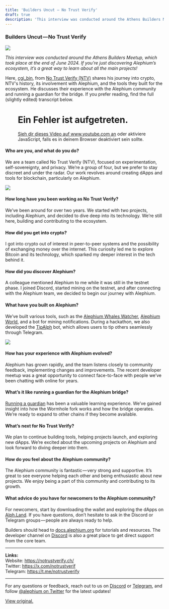 ```yaml
---
title: 'Builders Uncut — No Trust Verify'
draft: true
description: 'This interview was conducted around the Athens Builders Meetup, which took place at the end of June 2024. If you’re just discovering…'
---
```


### Builders Uncut — No Trust Verify

![](https://cdn-images-1.medium.com/max/800/1*FFr_aHaHcG7_2KGRyicK-g.png)

_This interview was conducted around the Athens Builders Meetup, which took place at the end of June 2024. If you’re just discovering Alephium’s ecosystem, it’s a great way to learn about all the main projects!_

Here, <a href="https://x.com/cg1_bin" class="markup--anchor markup--p-anchor" data-href="https://x.com/cg1_bin" rel="noopener" target="_blank">cgi_bin</a>, from <a href="https://notrustverify.ch/" class="markup--anchor markup--p-anchor" data-href="https://notrustverify.ch/" rel="noopener" target="_blank">No Trust Verify (NTV)</a> shares his journey into crypto, NTV's history, its involvement with Alephium, and the tools they built for the ecosystem. He discusses their experience with the Alephium community and running a guardian for the bridge. If you prefer reading, find the full (slightly edited) transcript below.

<figure id="6bb5" class="graf graf--figure graf--iframe graf-after--p">

<h1 id="ein-fehler-ist-aufgetreten." class="message">Ein Fehler ist aufgetreten.</h1>
<a href="https://www.youtube.com/watch?v=ac3KAyAfpAw" target="_blank">Sieh dir dieses Video auf www.youtube.com an</a> oder aktiviere JavaScript, falls es in deinem Browser deaktiviert sein sollte.
</figure>

#### Who are you, and what do you do?

We are a team called No Trust Verify (NTV), focused on experimentation, self-sovereignty, and privacy. We’re a group of four, but we prefer to stay discreet and under the radar. Our work revolves around creating dApps and tools for blockchain, particularly on Alephium.

![](https://cdn-images-1.medium.com/max/800/1*qY8z4Wx8jnHvMVQ-V0k7LQ.png)

#### How long have you been working as No Trust Verify?

We’ve been around for over two years. We started with two projects, including Alephium, and decided to dive deep into its technology. We’re still here, building and contributing to the ecosystem.

#### How did you get into crypto?

I got into crypto out of interest in peer-to-peer systems and the possibility of exchanging money over the internet. This curiosity led me to explore Bitcoin and its technology, which sparked my deeper interest in the tech behind it.

#### How did you discover Alephium?

A colleague mentioned Alephium to me while it was still in the testnet phase. I joined Discord, started mining on the testnet, and after connecting with the Alephium team, we decided to begin our journey with Alephium.

#### What have you built on Alephium?

We’ve built various tools, such as the <a href="https://x.com/AlphWhale" class="markup--anchor markup--p-anchor" data-href="https://x.com/AlphWhale" rel="noopener" target="_blank">Alephium Whales Watcher</a>, <a href="https://www.alephium.world/" class="markup--anchor markup--p-anchor" data-href="https://www.alephium.world/" rel="noopener" target="_blank">Alephium World</a>, and a bot for mining notifications. During a hackathon, we also developed the <a href="https://t.me/TipAlphBot" class="markup--anchor markup--p-anchor" data-href="https://t.me/TipAlphBot" rel="noopener" target="_blank">TipAlph</a> bot, which allows users to tip others seamlessly through Telegram.

![](https://cdn-images-1.medium.com/max/800/1*TRP0J2DYBUiKOKUfijIgTg.png)

#### How has your experience with Alephium evolved?

Alephium has grown rapidly, and the team listens closely to community feedback, implementing changes and improvements. The recent developer meetup was a great opportunity to connect face-to-face with people we’ve been chatting with online for years.

#### What’s it like running a guardian for the Alephium bridge?

<a href="https://medium.com/@alephium/the-alephium-bridge-a787d90b2e4a" class="markup--anchor markup--p-anchor" data-href="https://medium.com/@alephium/the-alephium-bridge-a787d90b2e4a" target="_blank">Running a guardian</a> has been a valuable learning experience. We’ve gained insight into how the Wormhole fork works and how the bridge operates. We’re ready to expand to other chains if they become available.

#### What’s next for No Trust Verify?

We plan to continue building tools, helping projects launch, and exploring new dApps. We’re excited about the upcoming projects on Alephium and look forward to diving deeper into them.

#### How do you feel about the Alephium community?

The Alephium community is fantastic — very strong and supportive. It’s great to see everyone helping each other and being enthusiastic about new projects. We enjoy being a part of this community and contributing to its growth.

#### What advice do you have for newcomers to the Alephium community?

For newcomers, start by downloading the wallet and exploring the dApps on <a href="http://alph.land" class="markup--anchor markup--p-anchor" data-href="http://alph.land" rel="noopener" target="_blank">Alph.Land</a>. If you have questions, don’t hesitate to ask in the Discord or Telegram groups — people are always ready to help.

Builders should head to <a href="http://docs.alephium.org" class="markup--anchor markup--p-anchor" data-href="http://docs.alephium.org" rel="noopener" target="_blank">docs.alephium.org</a> for tutorials and resources. The developer channel on <a href="http://alephium.org/discord" class="markup--anchor markup--p-anchor" data-href="http://alephium.org/discord" rel="noopener" target="_blank">Discord</a> is also a great place to get direct support from the core team.

---

**Links:**  
Website: <a href="https://notrustverify.ch/" class="markup--anchor markup--p-anchor" data-href="https://notrustverify.ch/" rel="nofollow noopener" target="_blank">https://notrustverify.ch/</a>  
Twitter: <a href="https://x.com/notrustverif" class="markup--anchor markup--p-anchor" data-href="https://x.com/notrustverif" rel="nofollow noopener" target="_blank">https://x.com/notrustverif</a>  
Telegram: <a href="https://t.me/notrustverify" class="markup--anchor markup--p-anchor" data-href="https://t.me/notrustverify" rel="nofollow noopener" target="_blank">https://t.me/notrustverify</a>

---

For any questions or feedback, reach out to us on <a href="http://alephium.org/discord" class="markup--anchor markup--p-anchor" data-href="http://alephium.org/discord" rel="noopener ugc nofollow noopener" target="_blank">Discord</a> or <a href="https://t.me/alephiumgroup" class="markup--anchor markup--p-anchor" data-href="https://t.me/alephiumgroup" rel="noopener ugc nofollow noopener" target="_blank">Telegram</a>, and follow <a href="https://x.com/alephium" class="markup--anchor markup--p-anchor" data-href="https://x.com/alephium" rel="noopener ugc nofollow noopener" target="_blank">@alephium on Twitter</a> for the latest updates!

[View original.](https://medium.com/p/481c3d7503d0)
